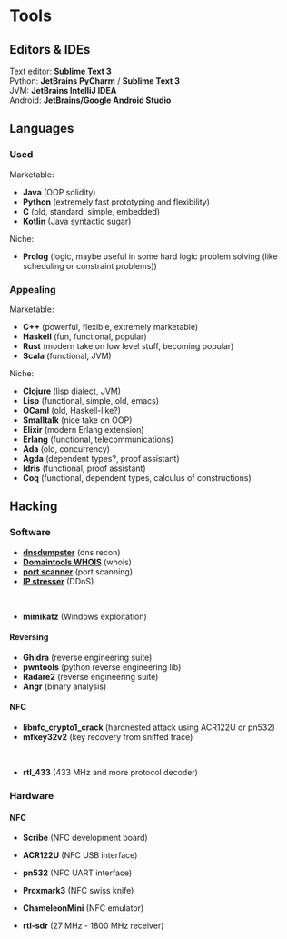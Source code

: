 # Tools

## Editors & IDEs

Text editor: **Sublime Text 3** </br>
Python: **JetBrains PyCharm** / **Sublime Text 3** </br>
JVM: **JetBrains IntelliJ IDEA** </br>
Android: **JetBrains/Google Android Studio** </br>

## Languages

### Used

Marketable:

- **Java** (OOP solidity)
- **Python** (extremely fast prototyping and flexibility)
- **C** (old, standard, simple, embedded)
- **Kotlin** (Java syntactic sugar)

Niche:

- **Prolog** (logic, maybe useful in some hard logic problem solving (like scheduling or constraint problems))


### Appealing

Marketable:

- **C++** (powerful, flexible, extremely marketable)
- **Haskell** (fun, functional, popular)
- **Rust** (modern take on low level stuff, becoming popular)
- **Scala** (functional, JVM)

Niche:

- **Clojure** (lisp dialect, JVM)
- **Lisp** (functional, simple, old, emacs)
- **OCaml** (old, Haskell-like?)
- **Smalltalk** (nice take on OOP)
- **Elixir** (modern Erlang extension)
- **Erlang** (functional, telecommunications)
- **Ada** (old, concurrency)
- **Agda** (dependent types?, proof assistant)
- **Idris** (functional, proof assistant)
- **Coq** (functional, dependent types, calculus of constructions)


## Hacking

### Software

- [**dnsdumpster**](https://dnsdumpster.com/) (dns recon)
- [**Domaintools WHOIS**](http://whois.domaintools.com/) (whois)
- [**port scanner**](https://pentest-tools.com/network-vulnerability-scanning/tcp-port-scanner-online-nmap) (port scanning)
- [**IP stresser**](https://www.ipstresser.com/) (DDoS)

</br>

- **mimikatz** (Windows exploitation)

#### Reversing

- **Ghidra** (reverse engineering suite)
- **pwntools** (python reverse engineering lib)
- **Radare2** (reverse engineering suite)
- **Angr** (binary analysis)

#### NFC

- **libnfc_crypto1_crack** (hardnested attack using ACR122U or pn532)
- **mfkey32v2** (key recovery from sniffed trace)

</br>

- **rtl_433** (433 MHz and more protocol decoder)

### Hardware

#### NFC

- **Scribe** (NFC development board)
- **ACR122U** (NFC USB interface)
- **pn532** (NFC UART interface)
- **Proxmark3** (NFC swiss knife)
- **ChameleonMini** (NFC emulator)

- **rtl-sdr** (27 MHz - 1800 MHz receiver)

